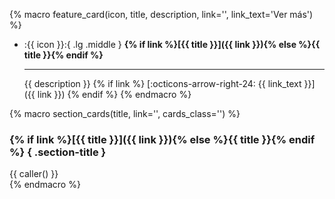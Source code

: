 {% macro feature_card(icon, title, description, link='', link_text='Ver más') %}
-   :{{ icon }}:{ .lg .middle } **{% if link %}[{{ title }}]({{ link }}){% else %}{{ title }}{% endif %}**

    ---

    {{ description }}
    {% if link %}
    [:octicons-arrow-right-24: {{ link_text }}]({{ link }})
    {% endif %}
{% endmacro %}

{% macro section_cards(title, link='', cards_class='') %}
### {% if link %}[{{ title }}]({{ link }}){% else %}{{ title }}{% endif %} { .section-title }

<div class="grid cards" markdown>
{{ caller() }}
</div>
{% endmacro %} 